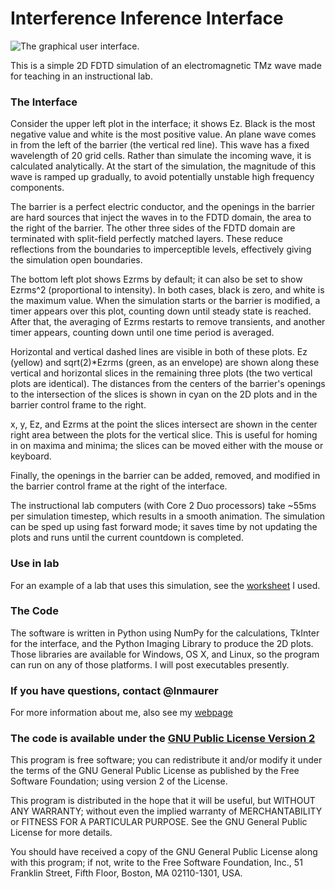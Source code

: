 # Interference Inference Interface
![The graphical user interface.](https://mywebspace.wisc.edu/lnmaurer/web/iii/double_slit.png)

This is a simple 2D FDTD simulation of an electromagnetic TMz wave made for teaching in an instructional lab.

### The Interface

Consider the upper left plot in the interface; it shows Ez. Black is the most negative value and white is the most positive value. An plane wave comes in from the left of the barrier (the vertical red line). This wave has a fixed wavelength of 20 grid cells. Rather than simulate the incoming wave, it is calculated analytically. At the start of the simulation, the magnitude of this wave is ramped up gradually, to avoid potentially unstable high frequency components.

The barrier is a perfect electric conductor, and the openings in the barrier are hard sources that inject the waves in to the FDTD domain, the area to the right of the barrier. The other three sides of the FDTD domain are terminated with split-field perfectly matched layers. These reduce reflections from the boundaries to imperceptible levels, effectively giving the simulation open boundaries.

The bottom left plot shows Ezrms by default; it can also be set to show Ezrms^2 (proportional to intensity). In both cases, black is zero, and white is the maximum value. When the simulation starts or the barrier is modified, a timer appears over this plot, counting down until steady state is reached. After that, the averaging of Ezrms restarts to remove transients, and another timer appears, counting down until one time period is averaged.

Horizontal and vertical dashed lines are visible in both of these plots. Ez (yellow) and sqrt(2)*Ezrms (green, as an envelope) are shown along these vertical and horizontal slices in the remaining three plots (the two vertical plots are identical). The distances from the centers of the barrier's openings to the intersection of the slices is shown in cyan on the 2D plots and in the barrier control frame to the right.

x, y, Ez, and Ezrms at the point the slices intersect are shown in the center right area between the plots for the vertical slice. This is useful for homing in on maxima and minima; the slices can be moved either with the mouse or keyboard.

Finally, the openings in the barrier can be added, removed, and modified in the barrier control frame at the right of the interface.

The instructional lab computers (with Core 2 Duo processors) take ~55ms per simulation timestep, which results in a smooth animation. The simulation can be sped up using fast forward mode; it saves time by not updating the plots and runs until the current countdown is completed.

### Use in lab

For an example of a lab that uses this simulation, see the [worksheet](https://github.com/lnmaurer/Interference-Diffraction-Worksheet) I used.

### The Code

The software is written in Python using NumPy for the calculations, TkInter for the interface, and the Python Imaging Library to produce the 2D plots. Those libraries are available for Windows, OS X, and Linux, so the program can run on any of those platforms. I will post executables presently.

### If you have questions, contact @lnmaurer

For more information about me, also see my [webpage](https://mywebspace.wisc.edu/lnmaurer/web/)

### The code is available under the [GNU Public License Version 2](http://www.gnu.org/licenses/gpl-2.0.html)

  This program is free software; you can redistribute it and/or
  modify it under the terms of the GNU General Public License
  as published by the Free Software Foundation; using version 2
  of the License.

  This program is distributed in the hope that it will be useful,
  but WITHOUT ANY WARRANTY; without even the implied warranty of
  MERCHANTABILITY or FITNESS FOR A PARTICULAR PURPOSE.  See the
  GNU General Public License for more details.

  You should have received a copy of the GNU General Public License
  along with this program; if not, write to the Free Software
  Foundation, Inc., 51 Franklin Street, Fifth Floor, Boston, MA  02110-1301, USA.
